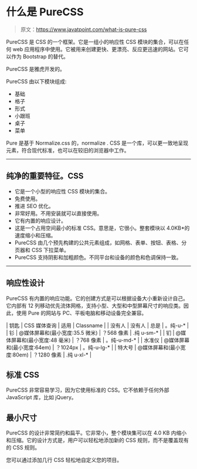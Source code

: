 # 什么是 PureCSS

> 原文：<https://www.javatpoint.com/what-is-pure-css>

PureCSS 是 CSS 的一个框架。它是一组小的响应性 CSS 模块的集合，可以在任何 web 应用程序中使用。它被用来创建更快、更漂亮、反应更迅速的网站。它可以作为 Bootstrap 的替代。

PureCSS 是雅虎开发的。

PureCSS 由以下模块组成:

*   基础
*   格子
*   形式
*   小跟班
*   桌子
*   菜单

Pure 是基于 Normalize.css 的，normalize . CSS 是一个库，可以更一致地呈现元素，符合现代标准，也可以在较旧的浏览器中工作。

* * *

## 纯净的重要特征。CSS

*   它是一个小型的响应性 CSS 模块的集合。
*   免费使用。
*   推进 SEO 优化。
*   非常好用。不用安装就可以直接使用。
*   它有内置的响应设计。
*   这是一个占用空间最小的标准 CSS。意思是，它很小。整套模块以 4.0KB*的速度缩小和压缩。
*   PureCSS 由几个预先构建的公共元素组成，如网格、表单、按钮、表格、分页器和 CSS 下拉菜单。
*   PureCSS 支持阴影和加粗颜色。不同平台和设备的颜色和色调保持一致。

* * *

## 响应性设计

PureCSS 有内置的响应功能。它的创建方式是可以根据设备大小重新设计自己。它内部有 12 列移动优先流体网格，支持小型、大型和中型屏幕尺寸的响应类。因此，使用 Pure 的网站与 PC、平板电脑和移动设备完全兼容。

| 钥匙 | CSS 媒体查询 | 适用 | Classname |
| 没有人 | 没有人 | 总是 | 。纯-u-* |
| 钐 | @媒体屏幕和(最小宽度:35.5 微米) | ？568 像素 | .纯 u-sm-* |
| 钔 | @媒体屏幕和(最小宽度:48 毫米) | ？768 像素 | 。纯-u-md-* |
| 水准仪 | @媒体屏幕和(最小宽度:64em) | ？1024px | 。纯-u-lg-* |
| 特大号 | @媒体屏幕和(最小宽度:80em) | ？1280 像素 | .纯 u-xl-* |

## 标准 CSS

PureCSS 非常容易学习，因为它使用标准的 CSS。它不依赖于任何外部 JavaScript 库，比如 jQuery。

## 最小尺寸

PureCSS 的设计非常简约和扁平。它非常小，整个模块集可以在 4.0 KB 内缩小和压缩。它的设计方式是，用户可以轻松地添加新的 CSS 规则，而不是覆盖现有的 CSS 规则。

您可以通过添加几行 CSS 轻松地自定义您的项目。